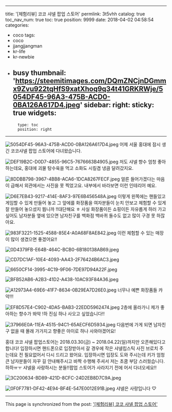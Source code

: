 
---
title: '[체험리뷰] 코코 샤넬 팝업 스토어'
permlink: 3t5vhh
catalog: true
toc_nav_num: true
toc: true
position: 9999
date: 2018-04-02 04:58:54
categories:
- coco
tags:
- coco
- jjangjjangman
- kr-life
- kr-newbie
- busy
thumbnail: 'https://steemitimages.com/DQmZNCjnDGmmx9Zvu922tqHfS9xatXhoq9q34t41GRKRWje/5054DF45-96A3-475B-ACD0-0BA126A617D4.jpeg'
sidebar:
    right:
        sticky: true
widgets:
    -
        type: toc
        position: right
---


![5054DF45-96A3-475B-ACD0-0BA126A617D4.jpeg](https://steemitimages.com/DQmZNCjnDGmmx9Zvu922tqHfS9xatXhoq9q34t41GRKRWje/5054DF45-96A3-475B-ACD0-0BA126A617D4.jpeg)
어제 서울 홍대에 잠시 생긴 코코샤넬 팝업 스토어에 다녀왔습니다. 

![DEF19B2C-D0D7-4855-96C5-7676663B4905.jpeg](https://steemitimages.com/DQmcB3fZqW8w3uJeFok9qcdg5Dh2kkx5cmErnnUtuhcUTfP/DEF19B2C-D0D7-4855-96C5-7676663B4905.jpeg)
저도 샤넬 향수 엄청 좋아하는데요, 홍대에 괴물 탕수육을 먹고 소화도 시킬겸  냉큼 달려갔지요.

![8DDBB798-3967-4BB8-ACA6-1DCA8267FECF.jpeg](https://steemitimages.com/DQmXvb3TdcVrETGHcj8NBftsSJpU93S1NpTw3Tw6g8zXG13/8DDBB798-3967-4BB8-ACA6-1DCA8267FECF.jpeg)
얼른 들어가겠다는 마음이 급해서 외관에서는 사진을 못 찍었고요. 내부에서 바라보면 이런 인테리어 예요.

![D6E7EB43-9217-414E-8AF3-97E6B456548A.jpeg](https://steemitimages.com/DQmd7NEK1BtKHFDedi6J2fP4NGyHXqQ6kTZyhAtdy4EoseM/D6E7EB43-9217-414E-8AF3-97E6B456548A.jpeg)
이렇게 왼쪽에는 핸들있고 게임할 수 있게 만들어 놓고 그 앞에를 화장품을 여자분들이 눈치 안보고 체험할 수 있게 잘 만들어 놓으셨지 뭡니까 !!대단해요 ㅎ 사실 화장품이든 쇼핑이든 자유롭게 하러 가고 싶어도 남자분들 옆에 있으면 남자친구를 백화점 백바퀴 돌수도 없고 많이 구경 못 하잖아요.

![983F3221-1525-4588-85E4-A0A68F8AE842.jpeg](https://steemitimages.com/DQmXm97n29aFQCMGB8CfsVT1p4CPA1H3R4GkwaT7SQdDFbE/983F3221-1525-4588-85E4-A0A68F8AE842.jpeg)
이런 체험할 수 있는 매장이 많이 생겼으면 좋겠어요!!

![0D4379FB-E64B-464C-BCB0-6B180138AB69.jpeg](https://steemitimages.com/DQmYNm2VqirKQgyLDq9K1dUU5YfqscNmxyZ2Gy2NnNLJDbH/0D4379FB-E64B-464C-BCB0-6B180138AB69.jpeg)

![CD7DC1AF-10E4-4093-AA43-2F76424B6AC3.jpeg](https://steemitimages.com/DQmVAi3pNDJgd66GGQMP2Wq7oP8qKL2hQJ57vQdUVYPoadx/CD7DC1AF-10E4-4093-AA43-2F76424B6AC3.jpeg)

![6650CF14-3995-4C19-9F06-7DE97D94A22F.jpeg](https://steemitimages.com/DQmY2iRQVCfgy84xAfqWKAx9A49rCuvxRP8GeuwqYFxdns9/6650CF14-3995-4C19-9F06-7DE97D94A22F.jpeg)

![BFB52AB6-A2B3-41D2-A438-10AC93F84A36.jpeg](https://steemitimages.com/DQmStE4AtAWWTgFZDDZsQKvXqFsubFYVKVamhJp7QarbU3Y/BFB52AB6-A2B3-41D2-A438-10AC93F84A36.jpeg)

![A12973A4-69E6-41F7-8634-0B29EA7D26E0.jpeg](https://steemitimages.com/DQmcp9DAUSTznBaPBq93bfiYxcTazffkQKHMP7So6iw5qod/A12973A4-69E6-41F7-8634-0B29EA7D26E0.jpeg)
너무나 예쁜 화장품들 캬악!!!

![EF8D57E4-C902-4DA5-BAB3-22EDD5962474.jpeg](https://steemitimages.com/DQmcB3fZqW8w3uJeFok9qcdg5Dh2kkx5cmErnnUtuhcUTfP/EF8D57E4-C902-4DA5-BAB3-22EDD5962474.jpeg)
2층에 올라가니 제가 좋아하는 향수가 똬악 !하 진심 하나 사오고 싶었습니다!! 

![37966E0A-11EA-4515-94C1-65AECF6D5934.jpeg](https://steemitimages.com/DQmPXBsi6zWF9zTHJnQdfSwuyBnuTd71TTG3YR6G1M7LUf9/37966E0A-11EA-4515-94C1-65AECF6D5934.jpeg)
다음번에 가게 되면 남자친구 없을 때 몰래 가가지고 향좋은 아이로 하나 사와야겠어요! 

홍대 코코 샤넬 팝업스토어는 
2018.03.30(금) ~ 2018.04.22(일)까지만 오픈해있다고 합니다! 입장하시면 핸드폰으로 입장받아서 갈 경우에 작은 샤넬립스틱 사진 브로치 주는데요 전 필요없어서 다시 드리고 왔어요. 입장하시면 입장도 도와 주시는데 키가 엄청큰 남자분들이 자꾸 길 안내해주시고 바짝 수행해 주셔서 저는 초쿰 부담 스러웠습니다.하하ㅠㅜ 샤넬을 사랑하시는 분들!!팝업 스토어가 사라지기 전에 어서 다녀오세요!! 

![3C200634-BD89-421D-8CFC-24D2EB8D7C9A.jpeg](https://steemitimages.com/DQmZ9sTqoCVzcg6EmmN8HbDVz89E81UG2PL94Kk7Md6MyEn/3C200634-BD89-421D-8CFC-24D2EB8D7C9A.jpeg)

![0F0F7781-DF42-4E94-BF4E-547E0012E91B.jpeg](https://steemitimages.com/DQmYNfFjEPiVWFyFCXs7hsx95pk8X3UpGKYt32pkgDh8kyK/0F0F7781-DF42-4E94-BF4E-547E0012E91B.jpeg)
샤넬은 사랑입니다 ♡

- - -

This page is synchronized from the post: ['[체험리뷰] 코코 샤넬 팝업 스토어'](https://steemit.com/@kimseun/3t5vhh)
